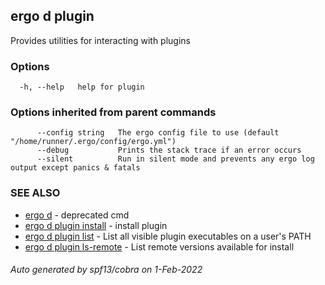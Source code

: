 ## ergo d plugin

Provides utilities for interacting with plugins

### Options

```
  -h, --help   help for plugin
```

### Options inherited from parent commands

```
      --config string   The ergo config file to use (default "/home/runner/.ergo/config/ergo.yml")
      --debug           Prints the stack trace if an error occurs
      --silent          Run in silent mode and prevents any ergo log output except panics & fatals
```

### SEE ALSO

* [ergo d](ergo_d.md)	 - deprecated cmd
* [ergo d plugin install](ergo_d_plugin_install.md)	 - install plugin
* [ergo d plugin list](ergo_d_plugin_list.md)	 - List all visible plugin executables on a user's PATH
* [ergo d plugin ls-remote](ergo_d_plugin_ls-remote.md)	 - List remote versions available for install

###### Auto generated by spf13/cobra on 1-Feb-2022
